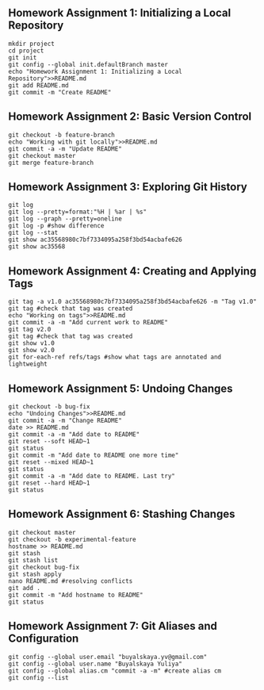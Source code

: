## Homework Assignment 1: Initializing a Local Repository
```shell
mkdir project
cd project
git init
git config --global init.defaultBranch master
echo "Homework Assignment 1: Initializing a Local Repository">>README.md
git add README.md
git commit -m "Create README"
```

## Homework Assignment 2: Basic Version Control
```shell
git checkout -b feature-branch
echo "Working with git locally">>README.md
git commit -a -m "Update README"
git checkout master
git merge feature-branch
```
## Homework Assignment 3: Exploring Git History
```shell
git log
git log --pretty=format:"%H | %ar | %s"
git log --graph --pretty=oneline
git log -p #show difference
git log --stat
git show ac35568980c7bf7334095a258f3bd54acbafe626
git show ac35568
```
## Homework Assignment 4: Creating and Applying Tags
```shell
git tag -a v1.0 ac35568980c7bf7334095a258f3bd54acbafe626 -m "Tag v1.0"
git tag #check that tag was created
echo "Working on tags">>README.md
git commit -a -m "Add current work to README"
git tag v2.0
git tag #check that tag was created
git show v1.0
git show v2.0
git for-each-ref refs/tags #show what tags are annotated and lightweight
```
## Homework Assignment 5: Undoing Changes
```shell
git checkout -b bug-fix
echo "Undoing Changes">>README.md
git commit -a -m "Change README"
date >> README.md
git commit -a -m "Add date to README"
git reset --soft HEAD~1
git status
git commit -m "Add date to README one more time"
git reset --mixed HEAD~1
git status
git commit -a -m "Add date to README. Last try"
git reset --hard HEAD~1
git status

```
## Homework Assignment 6: Stashing Changes
```shell
git checkout master
git checkout -b experimental-feature
hostname >> README.md
git stash
git stash list
git checkout bug-fix
git stash apply
nano README.md #resolving conflicts
git add .
git commit -m "Add hostname to README"
git status
```
## Homework Assignment 7: Git Aliases and Configuration
```shell
git config --global user.email "buyalskaya.yv@gmail.com"
git config --global user.name "Buyalskaya Yuliya"
git config --global alias.cm "commit -a -m" #create alias cm
git config --list
```
